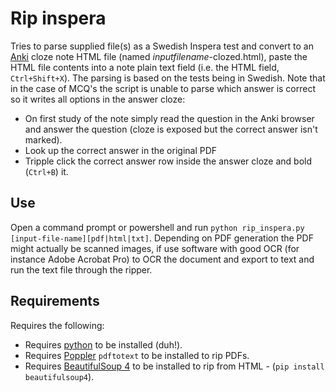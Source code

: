 # Rip inspera

Tries to parse supplied file(s) as a Swedish Inspera test and convert to an [Anki](https://apps.ankiweb.net/) cloze note HTML file (named *inputfilename*-clozed.html), paste the HTML file contents into a note plain text field (i.e. the HTML field, `Ctrl+Shift+X`). The parsing is based on the tests being in Swedish. Note that in the case of MCQ's the script is unable to parse which answer is correct so it writes all options in the answer cloze:

- On first study of the note simply read the question in the Anki browser and answer the question (cloze is exposed but the correct answer isn't marked).
- Look up the correct answer in the original PDF
- Tripple click the correct answer row inside the answer cloze and bold (`Ctrl+B`) it.

## Use

Open a command prompt or powershell and run `python rip_inspera.py [input-file-name][pdf|html|txt]`. Depending on PDF generation the PDF might actually be scanned images, if use software with good OCR (for instance Adobe Acrobat Pro) to OCR the document and export to text and run the text file through the ripper.

## Requirements

Requires the following:

- Requires [python](https://python.org) to be installed (duh!).
- Requires [Poppler](https://poppler.freedesktop.org) `pdftotext` to be installed to rip PDFs.
- Requires [BeautifulSoup 4](https://www.crummy.com/software/BeautifulSoup/) to be installed to rip from HTML - (`pip install beautifulsoup4`).
